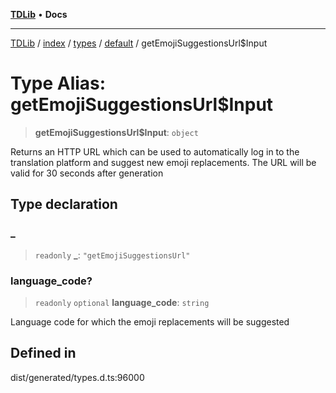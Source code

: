 [**TDLib**](../../../../../../README.md) • **Docs**

***

[TDLib](../../../../../../modules.md) / [index](../../../../../README.md) / [types](../../../README.md) / [default](../README.md) / getEmojiSuggestionsUrl$Input

# Type Alias: getEmojiSuggestionsUrl$Input

> **getEmojiSuggestionsUrl$Input**: `object`

Returns an HTTP URL which can be used to automatically log in to the translation platform and suggest new emoji replacements. The URL will be valid for 30 seconds after generation

## Type declaration

### \_

> `readonly` **\_**: `"getEmojiSuggestionsUrl"`

### language\_code?

> `readonly` `optional` **language\_code**: `string`

Language code for which the emoji replacements will be suggested

## Defined in

dist/generated/types.d.ts:96000
